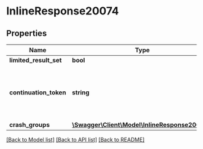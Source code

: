 # InlineResponse20074

## Properties
Name | Type | Description | Notes
------------ | ------------- | ------------- | -------------
**limited_result_set** | **bool** |  | 
**continuation_token** | **string** | Cassandra request continuation token. The token is used for pagination. | [optional] 
**crash_groups** | [**\Swagger\Client\Model\InlineResponse20073[]**](InlineResponse20073.md) |  | 

[[Back to Model list]](../README.md#documentation-for-models) [[Back to API list]](../README.md#documentation-for-api-endpoints) [[Back to README]](../README.md)


